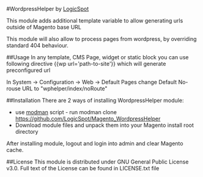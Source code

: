 #WordpressHelper by [LogicSpot]

This module adds additional template variable to allow generating urls outside of Magento base URL

This module will also allow to process pages from wordpress, by overriding standard 404 behaviour.

##Usage
In any template, CMS Page, widget or static block you can use following directive {{wp url='path-to-site'}} which will generate preconfigured url

In System -> Configuration -> Web -> Default Pages change Default No-rouse URL to "wphelper/index/noRoute" 

##Installation
There are 2 ways of installing WordpressHelper module:

- use [modman] script - run modman clone https://github.com/LogicSpot/Magento_WordpressHelper
- Download module files and unpack them into your Magento install root directory

After installing module, logout and login into admin and clear Magento cache.

##License
This module is distributed under GNU General Public License v3.0. Full text of the License can be found in LICENSE.txt file


[LogicSpot]:http://www.logicspot.com/
[Magento]:http://magento.com/
[modman]:https://github.com/colinmollenhour/modman
[magento-composer-installer]:https://github.com/Cotya/magento-composer-installer